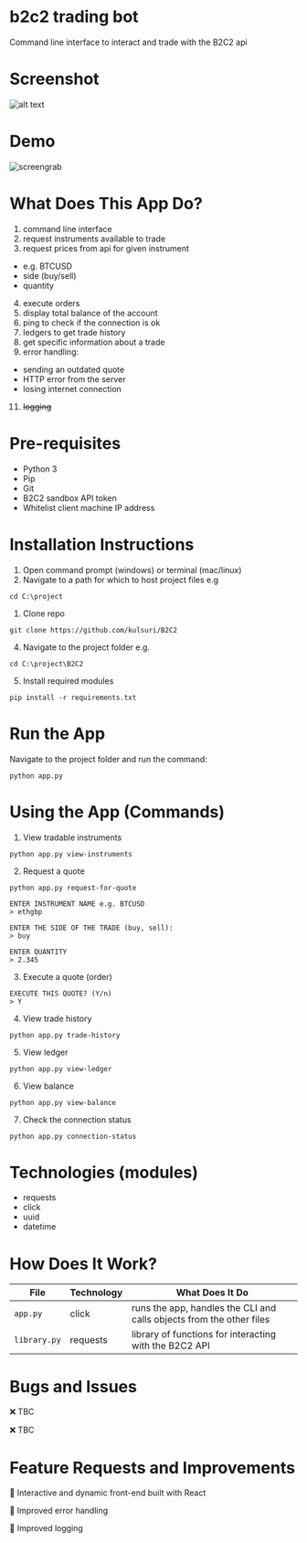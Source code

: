 # b2c2 trading bot

Command line interface to interact and trade with the B2C2 api

# Screenshot
![alt text](https://i.ibb.co/JCXG7NS/Screenshot-2021-05-03-101008.jpg)

# Demo
![screengrab](https://media.giphy.com/media/J8nLejm9Fu6eToMM1F/giphy.gif)

# What Does This App Do?
1. command line interface
2. request instruments available to trade
3. request prices from api for given instrument 
- e.g. BTCUSD
- side (buy/sell)
- quantity
4. execute orders
5. display total balance of the account
6. ping to check if the connection is ok
7. ledgers to get trade history
8. get specific information about a trade
9. error handling:
- sending an outdated quote
- HTTP error from the server
- losing internet connection
11. ~~logging~~

# Pre-requisites
- Python 3
- Pip
- Git
- B2C2 sandbox API token
- Whitelist client machine IP address

# Installation Instructions

1. Open command prompt (windows) or terminal (mac/linux)
2. Navigate to a path for which to host project files e.g
```
cd C:\project
```
1. Clone repo
```
git clone https://github.com/kulsuri/B2C2
```
4. Navigate to the project folder e.g.
```
cd C:\project\B2C2
```
5. Install required modules
```
pip install -r requirements.txt 
```

# Run the App
Navigate to the project folder and run the command:
```
python app.py
```

# Using the App (Commands)
1. View tradable instruments
```
python app.py view-instruments
```
2. Request a quote
```
python app.py request-for-quote
```
```
ENTER INSTRUMENT NAME e.g. BTCUSD
> ethgbp
```
```
ENTER THE SIDE OF THE TRADE (buy, sell):
> buy
```
```
ENTER QUANTITY
> 2.345
```
3. Execute a quote (order)
```
EXECUTE THIS QUOTE? (Y/n)
> Y
```
4. View trade history
```
python app.py trade-history
```
5. View ledger
```
python app.py view-ledger
```
6. View balance
```
python app.py view-balance
```
7. Check the connection status
```
python app.py connection-status
```

# Technologies (modules)
- requests
- click
- uuid
- datetime

# How Does It Work?

File | Technology | What Does It Do
--- | --- | ---
`app.py` | click | runs the app, handles the CLI and calls objects from the other files
`library.py` | requests | library of functions for interacting with the B2C2 API


# Bugs and Issues
:x: TBC

:x: TBC

# Feature Requests and Improvements
:black_square_button: Interactive and dynamic front-end built with React

:black_square_button: Improved error handling

:black_square_button: Improved logging